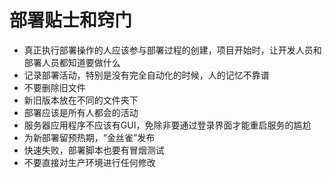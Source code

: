 # 部署贴士和窍门

* 真正执行部署操作的人应该参与部署过程的创建，项目开始时，让开发人员和部署人员都知道要做什么
* 记录部署活动，特别是没有完全自动化的时候，人的记忆不靠谱
* 不要删除旧文件
* 新旧版本放在不同的文件夹下
* 部署应该是所有人都会的活动
* 服务器应用程序不应该有GUI，免除非要通过登录界面才能重启服务的尴尬
* 为新部署留预热期，“金丝雀”发布
* 快速失败，部署脚本也要有冒烟测试
* 不要直接对生产环境进行任何修改
